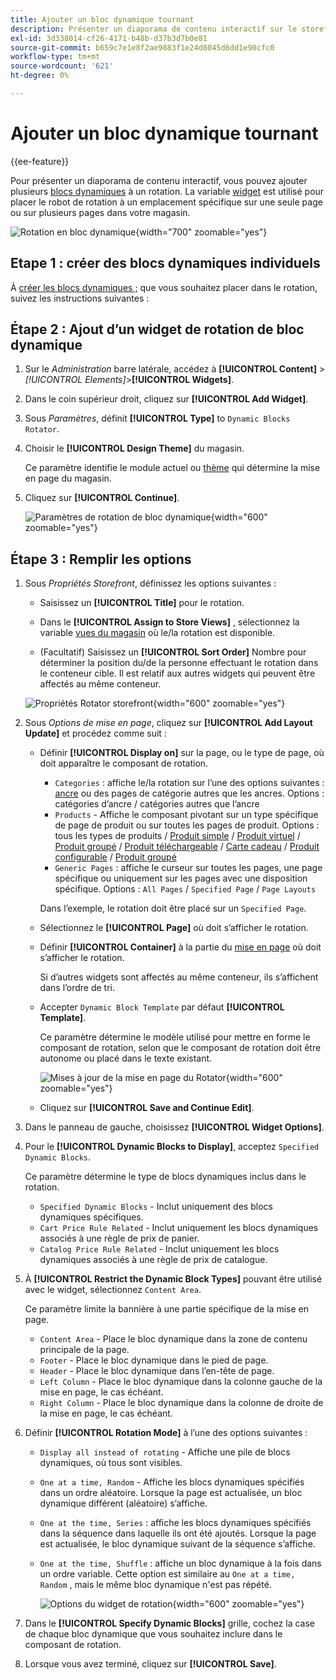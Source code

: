```yaml
---
title: Ajouter un bloc dynamique tournant
description: Présenter un diaporama de contenu interactif sur le storefront en ajoutant plusieurs blocs dynamiques à un élément de rotation.
exl-id: 3d338014-cf26-4171-b48b-d37b3d7b0e81
source-git-commit: b659c7e1e8f2ae9883f1e24d8045d6dd1e90cfc0
workflow-type: tm+mt
source-wordcount: '621'
ht-degree: 0%

---
```


# Ajouter un bloc dynamique tournant

{{ee-feature}}

Pour présenter un diaporama de contenu interactif, vous pouvez ajouter plusieurs [blocs dynamiques](dynamic-blocks.md) à un rotation. La variable [widget](widgets.md) est utilisé pour placer le robot de rotation à un emplacement spécifique sur une seule page ou sur plusieurs pages dans votre magasin.

![Rotation en bloc dynamique](./assets/widget-dynamic-block-rotator.png){width="700" zoomable="yes"}

## Etape 1 : créer des blocs dynamiques individuels

À [créer les blocs dynamiques ;](dynamic-blocks.md) que vous souhaitez placer dans le rotation, suivez les instructions suivantes :

## Étape 2 : Ajout d’un widget de rotation de bloc dynamique

1. Sur le _Administration_ barre latérale, accédez à **[!UICONTROL Content]** > _[!UICONTROL Elements]_>**[!UICONTROL Widgets]**.

1. Dans le coin supérieur droit, cliquez sur **[!UICONTROL Add Widget]**.

1. Sous _Paramètres_, définit **[!UICONTROL Type]** to `Dynamic Blocks Rotator`.

1. Choisir le **[!UICONTROL Design Theme]** du magasin.

   Ce paramètre identifie le module actuel ou [thème](themes.md) qui détermine la mise en page du magasin.

1. Cliquez sur **[!UICONTROL Continue]**.

   ![Paramètres de rotation de bloc dynamique](./assets/widget-dynamic-block-rotator-settings.png){width="600" zoomable="yes"}

## Étape 3 : Remplir les options

1. Sous _Propriétés Storefront_, définissez les options suivantes :

   - Saisissez un **[!UICONTROL Title]** pour le rotation.

   - Dans le **[!UICONTROL Assign to Store Views]** , sélectionnez la variable [vues du magasin](../getting-started/websites-stores-views.md) où le/la rotation est disponible.

   - (Facultatif) Saisissez un **[!UICONTROL Sort Order]** Nombre pour déterminer la position du/de la personne effectuant le rotation dans le conteneur cible. Il est relatif aux autres widgets qui peuvent être affectés au même conteneur.

   ![Propriétés Rotator storefront](./assets/widget-dynamic-block-rotator-storefront-properties.png){width="600" zoomable="yes"}

1. Sous _Options de mise en page_, cliquez sur **[!UICONTROL Add Layout Update]** et procédez comme suit :

   - Définir **[!UICONTROL Display on]** sur la page, ou le type de page, où doit apparaître le composant de rotation.

      - `Categories` : affiche le/la rotation sur l’une des options suivantes : [ancre](../catalog/navigation-layered.md) ou des pages de catégorie autres que les ancres. Options : catégories d’ancre / catégories autres que l’ancre
      - `Products` - Affiche le composant pivotant sur un type spécifique de page de produit ou sur toutes les pages de produit. Options : tous les types de produits / [Produit simple](../catalog/product-create-simple.md) /  [Produit virtuel](../catalog/product-create-virtual.md) / [Produit groupé](../catalog/product-create-bundle.md) / [Produit téléchargeable](../catalog/product-create-downloadable.md) / [Carte cadeau](../catalog/product-gift-card-create.md) / [Produit configurable](../catalog/product-create-configurable.md) / [Produit groupé](../catalog/product-create-grouped.md)
      - `Generic Pages` : affiche le curseur sur toutes les pages, une page spécifique ou uniquement sur les pages avec une disposition spécifique. Options : `All Pages` / `Specified Page` / `Page Layouts`

     Dans l’exemple, le rotation doit être placé sur un `Specified Page`.

   - Sélectionnez le **[!UICONTROL Page]** où doit s’afficher le rotation.

   - Définir **[!UICONTROL Container]** à la partie du [mise en page](page-layout.md#standard-page-layouts) où doit s’afficher le rotation.

     Si d’autres widgets sont affectés au même conteneur, ils s’affichent dans l’ordre de tri.

   - Accepter `Dynamic Block Template` par défaut **[!UICONTROL Template]**.

     Ce paramètre détermine le modèle utilisé pour mettre en forme le composant de rotation, selon que le composant de rotation doit être autonome ou placé dans le texte existant.

     ![Mises à jour de la mise en page du Rotator](./assets/widget-dynamic-block-rotator-layout-updates.png){width="600" zoomable="yes"}

   - Cliquez sur **[!UICONTROL Save and Continue Edit]**.

1. Dans le panneau de gauche, choisissez **[!UICONTROL Widget Options]**.

1. Pour le **[!UICONTROL Dynamic Blocks to Display]**, acceptez `Specified Dynamic Blocks`.

   Ce paramètre détermine le type de blocs dynamiques inclus dans le rotation.

   - `Specified Dynamic Blocks` - Inclut uniquement des blocs dynamiques spécifiques.
   - `Cart Price Rule Related` - Inclut uniquement les blocs dynamiques associés à une règle de prix de panier.
   - `Catalog Price Rule Related` - Inclut uniquement les blocs dynamiques associés à une règle de prix de catalogue.

1. À **[!UICONTROL Restrict the Dynamic Block Types]** pouvant être utilisé avec le widget, sélectionnez `Content Area`.

   Ce paramètre limite la bannière à une partie spécifique de la mise en page.

   - `Content Area` - Place le bloc dynamique dans la zone de contenu principale de la page.
   - `Footer` - Place le bloc dynamique dans le pied de page.
   - `Header` - Place le bloc dynamique dans l’en-tête de page.
   - `Left Column` - Place le bloc dynamique dans la colonne gauche de la mise en page, le cas échéant.
   - `Right Column` - Place le bloc dynamique dans la colonne de droite de la mise en page, le cas échéant.

1. Définir **[!UICONTROL Rotation Mode]** à l’une des options suivantes :

   - `Display all instead of rotating` - Affiche une pile de blocs dynamiques, où tous sont visibles.
   - `One at a time, Random` - Affiche les blocs dynamiques spécifiés dans un ordre aléatoire. Lorsque la page est actualisée, un bloc dynamique différent (aléatoire) s’affiche.
   - `One at the time, Series` : affiche les blocs dynamiques spécifiés dans la séquence dans laquelle ils ont été ajoutés. Lorsque la page est actualisée, le bloc dynamique suivant de la séquence s’affiche.
   - `One at the time, Shuffle` : affiche un bloc dynamique à la fois dans un ordre variable. Cette option est similaire au `One at a time, Random` , mais le même bloc dynamique n&#39;est pas répété.

     ![Options du widget de rotation](./assets/widget-dynamic-block-rotator-widget-options.png){width="600" zoomable="yes"}

1. Dans le **[!UICONTROL Specify Dynamic Blocks]** grille, cochez la case de chaque bloc dynamique que vous souhaitez inclure dans le composant de rotation.

1. Lorsque vous avez terminé, cliquez sur **[!UICONTROL Save]**.
